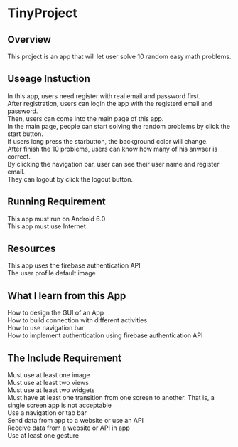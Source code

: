 # TinyProject
## Overview
This project is an app that will let user solve 10 random easy math problems.
## Useage Instuction
In this app, users need register with real email and password first.  
After registration, users can login the app with the registerd email and password.  
Then, users can come into the main page of this app.  
In the main page, people can start solving the random problems by click the start button.  
If users long press the starbutton, the background color will change.  
After finish the 10 problems, users can know how many of his anwser is correct.  
By clicking the navigation bar, user can see their user name and register email.  
They can logout by click the logout button.
## Running Requirement
This app must run on Android 6.0  
This app must use Internet  
## Resources
This app uses the firebase authentication API  
The user profile default image
## What I learn from this App
How to design the GUI of an App  
How to build connection with different activities  
How to use navigation bar  
How to implement authentication using firebase authentication API 
## The Include Requirement
Must use at least one image  
Must use at least two views  
Must use at least two widgets  
Must have at least one transition from one screen to another. That is, a single screen app is not acceptable  
Use a navigation or tab bar  
Send data from app to a website or use an API  
Receive data from a website or API in app  
Use at least one gesture  




